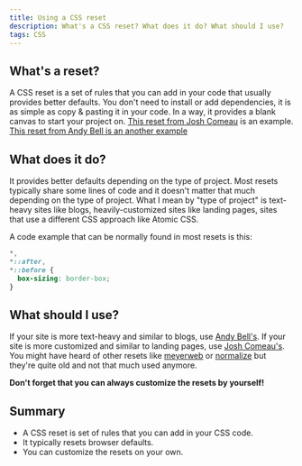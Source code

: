 ```yaml
---
title: Using a CSS reset
description: What's a CSS reset? What does it do? What should I use?
tags: CSS
---
```


## What's a reset?

A CSS reset is a set of rules that you can add in your code that usually provides better defaults. You don't need to install or add dependencies, it is as simple as copy & pasting it in your code. In a way, it provides a blank canvas to start your project on. [This reset from Josh Comeau](https://www.joshwcomeau.com/css/custom-css-reset/#the-css-reset-1) is an example. [This reset from Andy Bell is an another example](https://piccalil.li/blog/a-more-modern-css-reset/)

## What does it do?

It provides better defaults depending on the type of project. Most resets typically share some lines of code and it doesn't matter that much depending on the type of project. What I mean by "type of project" is text-heavy sites like blogs, heavily-customized sites like landing pages, sites that use a different CSS approach like Atomic CSS.

A code example that can be normally found in most resets is this:

```css
*,
*::after,
*::before {
  box-sizing: border-box;
}
```

## What should I use?

If your site is more text-heavy and similar to blogs, use [Andy Bell's](https://piccalil.li/blog/a-more-modern-css-reset/). If your site is more customized and similar to landing pages, use [Josh Comeau's](https://www.joshwcomeau.com/css/custom-css-reset/#the-css-reset-1). You might have heard of other resets like [meyerweb](https://meyerweb.com/eric/tools/css/reset/) or [normalize](https://www.npmjs.com/package/normalize.css/v/3.0.3) but they're quite old and not that much used anymore.

**Don't forget that you can always customize the resets by yourself!**

## Summary

- A CSS reset is set of rules that you can add in your CSS code.
- It typically resets browser defaults.
- You can customize the resets on your own.
